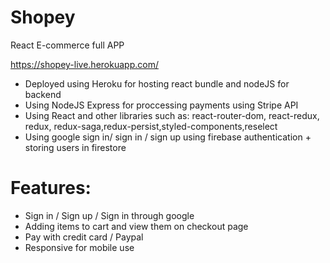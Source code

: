 # Shopey
React E-commerce full APP

https://shopey-live.herokuapp.com/


* Deployed using Heroku for hosting react bundle and nodeJS for backend
* Using NodeJS Express for proccessing payments using Stripe API
* Using React and other libraries such as: react-router-dom, react-redux, redux, redux-saga,redux-persist,styled-components,reselect
* Using google sign in/ sign in / sign up using firebase authentication + storing users in firestore

# Features:
* Sign in / Sign up / Sign in through google
* Adding items to cart and view them on checkout page
* Pay with credit card / Paypal
* Responsive for mobile use
